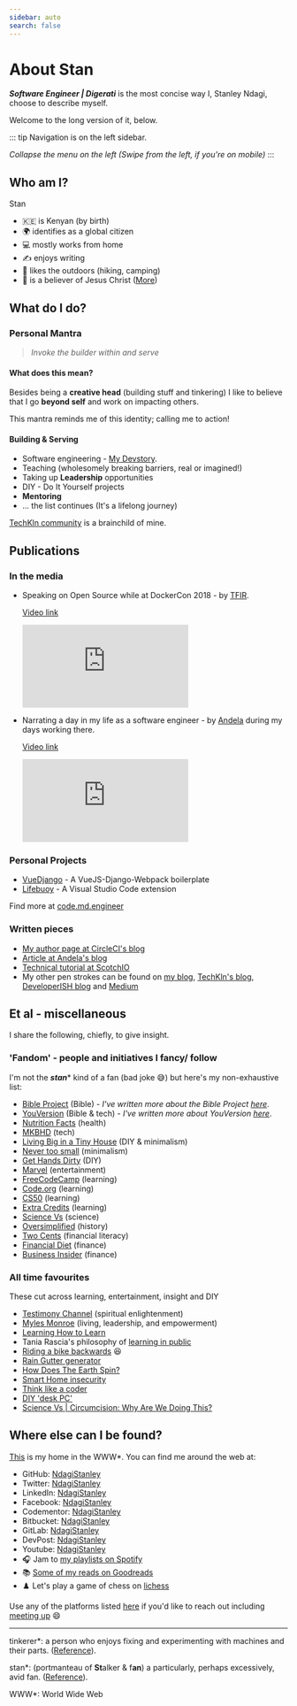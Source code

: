 ```yaml
---
sidebar: auto
search: false
---
```


# About Stan

***Software Engineer | Digerati*** is the most concise way I, Stanley Ndagi, choose to describe myself.

Welcome to the long version of it, below.

::: tip
Navigation is on the left sidebar.

*Collapse the menu on the left (Swipe from the left, if you're on mobile)*
:::

## Who am I?

Stan

- :kenya: is Kenyan (by birth)
- :earth_africa: identifies as a global citizen
- :computer: mostly works from home
- :writing_hand: enjoys writing
- :hiking_boot: likes the outdoors (hiking, camping)
- :pray: is a believer of Jesus Christ ([More][kingdombiz])

## What do I do?

### Personal Mantra

> *Invoke the builder within and serve*

#### What does this mean?

Besides being a **creative head** (building stuff and tinkering) I like to believe that I go **beyond self** and work on impacting others.

This mantra reminds me of this identity; calling me to action!

#### Building & Serving

- Software engineering - [My Devstory][devstory].
- Teaching (wholesomely breaking barriers, real or imagined!)
- Taking up **Leadership** opportunities
- DIY - Do It Yourself projects
- **Mentoring**
- ... the list continues (It's a lifelong journey)

[TechKln community][tk] is a brainchild of mine.

## Publications

### In the media

- Speaking on Open Source while at DockerCon 2018 - by [TFIR][TFIR].

  [Video link][TFIR-video]
  <iframe
      src="https://www.youtube.com/embed/OSYMXCVCdXk"
      frameborder="0"
      allow="autoplay; encrypted-media"
      allowfullscreen
  >
  </iframe>

- Narrating a day in my life as a software engineer - by [Andela][Andela] during my days working there.

  [Video link][Andela-video]
  <iframe
      src="https://www.youtube.com/embed/ulQt9BBTfFU"
      frameborder="0"
      allow="autoplay; encrypted-media"
      allowfullscreen
  >
  </iframe>

### Personal Projects

- [VueDjango][vuedj] - A VueJS-Django-Webpack boilerplate
- [Lifebuoy][lifebuoy] - A Visual Studio Code extension

Find more at [code.md.engineer][code]

### Written pieces

- [My author page at CircleCI's blog][circleci-blog]
- [Article at Andela's blog][andela-blog]
- [Technical tutorial at ScotchIO][scotchio]
- My other pen strokes can be found on [my blog][my-blog], [TechKln's blog][tk-blog], [DeveloperISH blog][devish-blog] and [Medium][medium]

## Et al - miscellaneous

I share the following, chiefly, to give insight.

### 'Fandom' - people and initiatives I fancy/ follow

I'm not the ***stan**** kind of a fan (bad joke :sweat_smile:) but here's my non-exhaustive list:

- [Bible Project](https://bibleproject.com/) (Bible) - *I've written more about the Bible Project [here][kb-bibleproject]*.
- [YouVersion](https://www.youversion.com/) (Bible & tech) - *I've written more about YouVersion [here][kb-youversion]*.
- [Nutrition Facts](https://nutritionfacts.org/) (health)
- [MKBHD](https://www.youtube.com/user/marquesbrownlee) (tech)
- [Living Big in a Tiny House](https://www.youtube.com/user/livingbigtinyhouse) (DIY & minimalism)
- [Never too small](https://www.youtube.com/channel/UC_zQ777U6YTyatP3P1wi3xw) (minimalism)
- [Get Hands Dirty](https://www.gethandsdirty.com/) (DIY)
- [Marvel](https://www.youtube.com/user/MARVEL) (entertainment)
- [FreeCodeCamp](https://www.freecodecamp.org/) (learning)
- [Code.org](https://code.org/) (learning)
- [CS50](https://twitter.com/cs50) (learning)
- [Extra Credits](https://www.youtube.com/user/ExtraCreditz/playlists) (learning)
- [Science Vs](https://gimletmedia.com/shows/science-vs) (science)
- [Oversimplified](https://www.youtube.com/channel/UCNIuvl7V8zACPpTmmNIqP2A) (history)
- [Two Cents](https://www.youtube.com/channel/UCL8w_A8p8P1HWI3k6PR5Z6w) (financial literacy)
- [Financial Diet](https://www.youtube.com/channel/UCSPYNpQ2fHv9HJ-q6MIMaPw) (finance)
- [Business Insider](https://www.youtube.com/user/businessinsider) (finance)

### All time favourites

These cut across learning, entertainment, insight and DIY

- [Testimony Channel](https://www.youtube.com/c/TESTIMONYCHANNEL) (spiritual enlightenment)
- [Myles Monroe](https://www.munroeglobal.com/) (living, leadership, and empowerment)
- [Learning How to Learn](https://youtu.be/vd2dtkMINIw)
- Tania Rascia's philosophy of [learning in public](https://www.taniarascia.com/learn/)
- [Riding a bike backwards](https://youtu.be/MFzDaBzBlL0) :laughing:
- [Rain Gutter generator](https://www.youtube.com/playlist?list=PLRgXwFLxal8J5oSN2hKqeNi5GX-Lkasa6)
- [How Does The Earth Spin?](https://youtu.be/9zso7ChaQXQ)
- [Smart Home insecurity](https://youtu.be/ozIKwGt38LQ)
- [Think like a coder](https://www.youtube.com/playlist?list=PLJicmE8fK0EgogMqDYMgcADT1j5b911or)
- [DIY 'desk PC'](https://youtu.be/QaoFh1DH51U)
- [Science Vs | Circumcision: Why Are We Doing This?](https://gimletmedia.com/shows/science-vs/dvhe5l/circumcision-why-are-we-doing-this)

## Where else can I be found?

[This][home] is my home in the WWW\*. You can find me around the web at:

- GitHub: [NdagiStanley][gh]
- Twitter: [NdagiStanley][twitter]
- LinkedIn: [NdagiStanley][Ln]
- Facebook: [NdagiStanley][FB]
- Codementor: [NdagiStanley][codementor]
- Bitbucket: [NdagiStanley][BB]
- GitLab: [NdagiStanley][Gl]
- DevPost: [NdagiStanley][devpost]
- Youtube: [NdagiStanley][youtube-channel]
- :headphones: Jam to [my playlists on Spotify][spotify]
- :books: [Some of my reads on Goodreads][goodreads]
- :chess_pawn: Let's play a game of chess on [lichess][lichess]

Use any of the platforms listed [here][chat] if you'd like to reach out including [meeting up][meet] :smile:

---

tinkerer\*: a person who enjoys fixing and experimenting with machines and their parts. ([Reference][tinkerer]).

stan\*: (portmanteau of **St**alker & f**an**) a particularly, perhaps excessively, avid fan. ([Reference][stan]).

WWW\*: World Wide Web

<CustomFooter/>

[kingdombiz]: /kingdombiz
[devstory]: https://md.engineer/devstory
[tk]: https://techkln.org
[TFIR]: https://www.tfir.io
[Andela]: https://andela.com
[vuedj]: https://github.com/NdagiStanley/vue-django
[lifebuoy]: https://marketplace.visualstudio.com/items?itemName=NdagiStanley.lifebuoy
[code]: https://code.md.engineer

<!-- Videos -->
[Andela-video]: https://youtu.be/ulQt9BBTfFU
[TFIR-video]: https://youtu.be/OSYMXCVCdXk

<!-- Publications -->
[circleci-blog]: https://circleci.com/blog/author/stanley-ndagi
[andela-blog]: https://andela.com/insights/building-future-data-enigma
[scotchio]: https://web.archive.org/web/20211229200104/https://scotch.io/bar-talk/build-an-app-with-vuejs-and-django-part-one
[my-blog]: https://blog.md.engineer/
[tk-blog]: https://blog.techkln.org/
[devish-blog]: https://blog.developerish.org/
[medium]: https://medium.com/@NdagiStanley

<!-- Others -->
[kb-youversion]: https://bit.ly/KB-youversion
[kb-bibleproject]: https://bit.ly/KB-bibleproject

<!-- Socials -->
[home]: https://md.engineer/
[twitter]: https://twitter.com/NdagiStanley
[gh]: https://github.com/NdagiStanley
[Ln]: https://www.linkedin.com/in/ndagistanley
[FB]: https://facebook.com/NdagiStanley
[codementor]: https://www.codementor.io/@ndagistanley
[BB]: https://bitbucket.com/stanmd
[Gl]: https://gitlab.com/NdagiStanley
[devpost]: https://devpost.com/ndagistanley
[youtube-channel]: https://youtube.com/c/ndagistanley
[spotify]: https://open.spotify.com/user/stan_md
[goodreads]: https://www.goodreads.com/ndagistanley
[lichess]: https://lichess.org/@/stanmd

<!-- Contact -->
[chat]: /chat
[meet]: https://md.engineer/meet

<!-- Reference -->
[tinkerer]: https://www.vocabulary.com/dictionary/tinkerer
[stan]: https://en.wikipedia.org/wiki/Fan_(person)#"Stan"_fans

<!-- TODO -->
<!-- Add blog posts -->
<!-- Update blog posts to include all content (consolidated) and canonical links -->
<!-- Bring all content here to leverage - Edit on GitHub -->
<!-- Decide whether the projects' links are headed for code subdomain, to GitHub or to hosting -->
